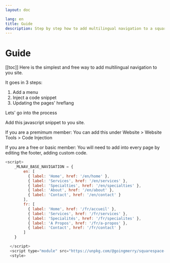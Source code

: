 ```yaml
---
layout: doc

lang: en
title: Guide
description: Step by step how to add multilingual navigation to a squarespace website
---
```


# Guide

[[toc]]
Here is the simplest and free way to add multilingual navigation to you site.

It goes in 3 steps:

1. Add a menu
2. Inject a code snippet
3. Updating the pages' hreflang


Lets' go into the process

Add this javascript snippet to you site.

If you are a premimum member:
You can add this under Website > Website Tools > Code Injection

If you are a free or basic member:
You will need to add into every page by editing the footer, adding custom code.



```js
<script>
    _MLNAV_BASE_NAVIGATION = {
        en: [
          { label: 'Home', href: '/en/home' },
          { label: 'Services', href: '/en/services' },
          { label: 'Specialties', href: '/en/specialties' },
          { label: 'About', href: '/en/about' },
          { label: 'Contact', href: '/en/contact' }
        ],
        fr: [
          { label: 'Home', href: '/fr/accueil' },
          { label: 'Services', href: '/fr/services' },
          { label: 'Specialités', href: '/fr/specialites' },
          { label: 'A Propos', href: '/fr/a-propos' },
          { label: 'Contact', href: '/fr/contact' }
        ]
    }

  </script>
  <script type="module" src="https://unpkg.com/@goingmerry/squarespace-multilingual-navigation@1.0.3/dist/main.js"></script>
  <style>
```

